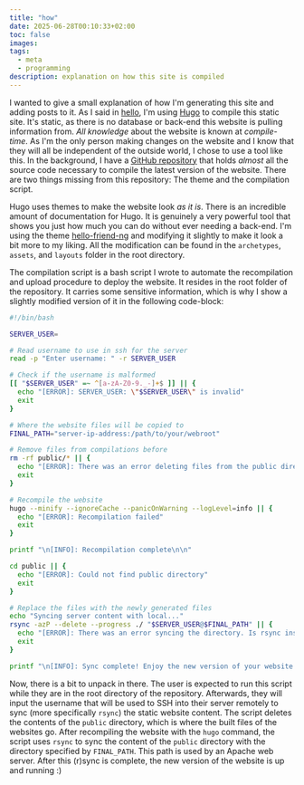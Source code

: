```yaml
---
title: "how"
date: 2025-06-28T00:10:33+02:00
toc: false
images:
tags:
  - meta
  - programming
description: explanation on how this site is compiled
---
```


I wanted to give a small explanation of how I'm generating this site and adding posts to it. As I said in [hello](./hello), I'm using [Hugo](https://gohugo.io/) to compile this static site. It's static, as there is no database or back-end this website is pulling information from. *All knowledge* about the website is known at *compile-time*. As I'm the only person making changes on the website and I know that they will all be independent of the outside world, I chose to use a tool like this. In the background, I have a [GitHub repository](https://github.com/erengokirmak/erengokirmak-website) that holds *almost* all the source code necessary to compile the latest version of the website. There are two things missing from this repository: The theme and the compilation script.

Hugo uses themes to make the website look *as it is*. There is an incredible amount of documentation for Hugo. It is genuinely a very powerful tool that shows you just how much you can do without ever needing a back-end. I'm using the theme [hello-friend-ng](https://themes.gohugo.io/themes/hugo-theme-hello-friend-ng/) and modifying it slightly to make it look a bit more to my liking. All the modification can be found in the `archetypes`, `assets`, and `layouts` folder in the root directory.

The compilation script is a bash script I wrote to automate the recompilation and upload procedure to deploy the website. It resides in the root folder of the repository. It carries some sensitive information, which is why I show a slightly modified version of it in the following code-block:

```bash
#!/bin/bash

SERVER_USER=

# Read username to use in ssh for the server
read -p "Enter username: " -r SERVER_USER

# Check if the username is malformed
[[ "$SERVER_USER" =~ ^[a-zA-Z0-9._-]+$ ]] || {
  echo "[ERROR]: SERVER_USER: \"$SERVER_USER\" is invalid"
  exit
}

# Where the website files will be copied to
FINAL_PATH="server-ip-address:/path/to/your/webroot"

# Remove files from compilations before
rm -rf public/* || {
  echo "[ERROR]: There was an error deleting files from the public directory"
  exit
}

# Recompile the website
hugo --minify --ignoreCache --panicOnWarning --logLevel=info || {
  echo "[ERROR]: Recompilation failed"
  exit
}

printf "\n[INFO]: Recompilation complete\n\n"

cd public || {
  echo "[ERROR]: Could not find public directory"
  exit
}

# Replace the files with the newly generated files
echo "Syncing server content with local..."
rsync -azP --delete --progress ./ "$SERVER_USER@$FINAL_PATH" || {
  echo "[ERROR]: There was an error syncing the directory. Is rsync installed?"
  exit
}

printf "\n[INFO]: Sync complete! Enjoy the new version of your website :)\n"
```

Now, there is a bit to unpack in there. The user is expected to run this script while they are in the root directory of the repository. Afterwards, they will input the username that will be used to SSH into their server remotely to sync (more specifically `rsync`) the static website content. The script deletes the contents of the `public` directory, which is where the built files of the websites go. After recompiling the website with the `hugo` command, the script uses `rsync` to sync the content of the `public` directory with the directory specified by `FINAL_PATH`. This path is used by an Apache web server. After this (r)sync is complete, the new version of the website is up and running :)
